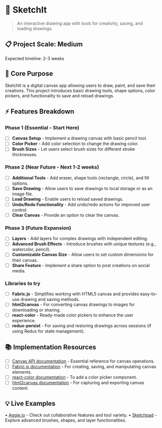 # 🎯 SketchIt
> An interactive drawing app with tools for creativity, saving, and loading drawings.

## 📋 Project Scale: Medium
Expected timeline: 2-3 weeks

## 🎯 Core Purpose
SketchIt is a digital canvas app allowing users to draw, paint, and save their creations. This project introduces basic drawing tools, shape options, color pickers, and functionality to save and reload drawings.

## ⚡ Features Breakdown

### Phase 1 (Essential - Start Here)
- [ ] **Canvas Setup** - Implement a drawing canvas with basic pencil tool.
- [ ] **Color Picker** - Add color selection to change the drawing color.
- [ ] **Brush Sizes** - Let users select brush sizes for different stroke thicknesses.

### Phase 2 (Near Future - Next 1-2 weeks)
- [ ] **Additional Tools** - Add eraser, shape tools (rectangle, circle), and fill options.
- [ ] **Save Drawing** - Allow users to save drawings to local storage or as an image file.
- [ ] **Load Drawing** - Enable users to reload saved drawings.
- [ ] **Undo/Redo Functionality** - Add undo/redo actions for improved user control.
- [ ] **Clear Canvas** - Provide an option to clear the canvas.

### Phase 3 (Future Expansion)
- [ ] **Layers** - Add layers for complex drawings with independent editing.
- [ ] **Advanced Brush Effects** - Introduce brushes with unique textures (e.g., watercolor, pencil).
- [ ] **Customizable Canvas Size** - Allow users to set custom dimensions for their canvas.
- [ ] **Share Feature** - Implement a share option to post creations on social media.

### Libraries to try
- [ ] **Fabric.js** - Simplifies working with HTML5 canvas and provides easy-to-use drawing and saving methods.
- [ ] **html2canvas** - For converting canvas drawings to images for downloading or sharing.
- [ ] **react-color** - Ready-made color pickers to enhance the user experience.
- [ ] **redux-persist** - For saving and restoring drawings across sessions (if using Redux for state management).

## 📚 Implementation Resources
- [ ] [Canvas API documentation](https://developer.mozilla.org/en-US/docs/Web/API/Canvas_API) - Essential reference for canvas operations.
- [ ] [Fabric.js documentation](http://fabricjs.com/) - For creating, saving, and manipulating canvas elements.
- [ ] [react-color documentation](https://casesandberg.github.io/react-color/) - To add a color picker component.
- [ ] [html2canvas documentation](https://html2canvas.hertzen.com/) - For capturing and exporting canvas content.

## 💡 Live Examples
• [Aggie.io](https://aggie.io/) - Check out collaborative features and tool variety.
• [Sketchpad](https://sketch.io/) - Explore advanced brushes, shapes, and layer functionalities.